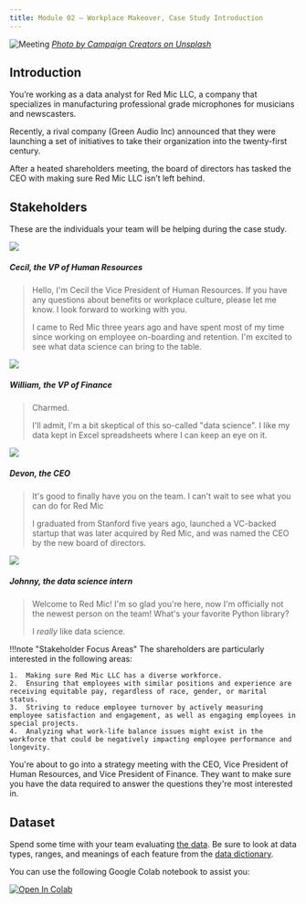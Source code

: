 ```yaml
---
title: Module 02 — Workplace Makeover, Case Study Introduction
---
```


![Meeting]({{URLROOT}}/shared/img/meeting.jpg)
*[Photo by Campaign Creators on Unsplash](https://unsplash.com/photos/gMsnXqILjp4)*

## Introduction
You’re working as a data analyst for Red Mic LLC, a company that specializes in manufacturing professional grade microphones for musicians and newscasters.

Recently, a rival company (Green Audio Inc) announced that they were launching a set of initiatives to take their organization into the twenty-first century.

After a heated shareholders meeting, the board of directors has tasked the CEO with making sure Red Mic LLC isn’t left behind.

## Stakeholders

These are the individuals your team will be helping during the case study.

<div class="dialogue">
	<img src="{{URLROOT}}/shared/img/cecil.jpg">
	<h5>Cecil, the VP of Human Resources</h5>
	<blockquote><p>Hello, I'm Cecil the Vice President of Human Resources. If you have any questions about benefits or workplace culture, please let me know. I look forward to working with you.</p>
	<p>I came to Red Mic three years ago and have spent most of my time since working on employee on-boarding and retention. I'm excited to see what data science can bring to the table.</blockquote>
</div>

<div class="dialogue">
	<img src="{{URLROOT}}/shared/img/william.jpg">
	<h5>William, the VP of Finance</h5>
	<blockquote><p>Charmed.</p>
	<p>I'll admit, I'm a bit skeptical of this so-called "data science". I like my data kept in Excel spreadsheets where I can keep an eye on it.</p></blockquote>
</div>

<div class="dialogue">
	<img src="{{URLROOT}}/shared/img/devon.jpg">
	<h5>Devon, the CEO</h5>
	<blockquote><p>It's good to finally have you on the team. I can't wait to see what you can do for Red Mic</p>
		<p>I graduated from Stanford five years ago, launched a VC-backed startup that was later acquired by Red Mic, and was named the CEO by the new board of directors.</p></blockquote>
</div>

<div class="dialogue">
	<img src="{{URLROOT}}/shared/img/johnny.jpg">
	<h5>Johnny, the data science intern</h5>
	<blockquote><p>Welcome to Red Mic! I'm so glad you're here, now I'm officially not the newest person on the team! What's your favorite Python library?</p>
		<p>I <em>really</em> like data science.</blockquote>
</div>

!!!note "Stakeholder Focus Areas"
	The shareholders are particularly interested in the following areas:

	1.	Making sure Red Mic LLC has a diverse workforce.
	2.	Ensuring that employees with similar positions and experience are receiving equitable pay, regardless of race, gender, or marital status.
	3.	Striving to reduce employee turnover by actively measuring employee satisfaction and engagement, as well as engaging employees in special projects.
	4.	Analyzing what work-life balance issues might exist in the workforce that could be negatively impacting employee performance and longevity.

You're about to go into a strategy meeting with the CEO, Vice President of Human Resources, and Vice President of Finance. They want to make sure you have the data required to answer the questions they're most interested in.

## Dataset
Spend some time with your team evaluating [the data](https://raw.githubusercontent.com/byui-cse/cse450-course/master/data/hr.csv). Be sure to look at data types, ranges, and meanings of each feature from the [data dictionary](./hr-dictionary.txt).

You can use the following Google Colab notebook to assist you:

[![Open In Colab](https://colab.research.google.com/assets/colab-badge.svg)](https://colab.research.google.com/github/byui-cse/cse450-course/blob/master/notebooks/Module_02.ipynb)

[^1]: [CEO photo by Oz Seyrek on Unsplash ](https://unsplash.com/photos/-Ir03_pgpMU)

[^2]: [VP of HR photo by Christina @ wocintechchat.com](https://unsplash.com/photos/SJvDxw0azqw)

[^3]: [VP of Finance photo by steffen Wienberg on Unsplash](https://unsplash.com/photos/ml-pxK0Ovmw)

[^4]: [Data Science Intern photo by Fábio Lucas on Unsplash](https://unsplash.com/photos/iczrMDNuvzkml-pxK0Ovmw)